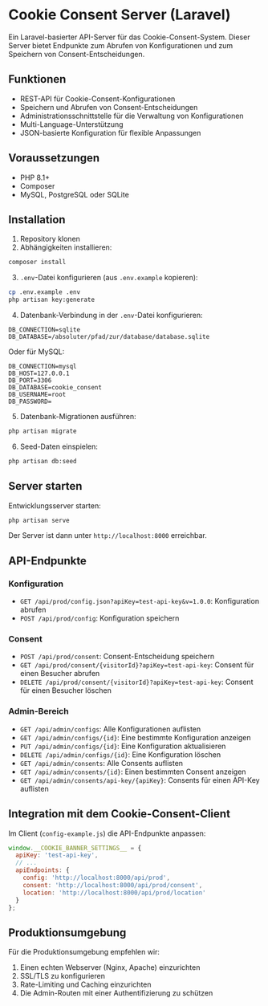 # Cookie Consent Server (Laravel)

Ein Laravel-basierter API-Server für das Cookie-Consent-System. Dieser Server bietet Endpunkte zum Abrufen von Konfigurationen und zum Speichern von Consent-Entscheidungen.

## Funktionen

- REST-API für Cookie-Consent-Konfigurationen
- Speichern und Abrufen von Consent-Entscheidungen
- Administrationsschnittstelle für die Verwaltung von Konfigurationen
- Multi-Language-Unterstützung
- JSON-basierte Konfiguration für flexible Anpassungen

## Voraussetzungen

- PHP 8.1+
- Composer
- MySQL, PostgreSQL oder SQLite

## Installation

1. Repository klonen
2. Abhängigkeiten installieren:

```bash
composer install
```

3. `.env`-Datei konfigurieren (aus `.env.example` kopieren):

```bash
cp .env.example .env
php artisan key:generate
```

4. Datenbank-Verbindung in der `.env`-Datei konfigurieren:

```
DB_CONNECTION=sqlite
DB_DATABASE=/absoluter/pfad/zur/database/database.sqlite
```

Oder für MySQL:

```
DB_CONNECTION=mysql
DB_HOST=127.0.0.1
DB_PORT=3306
DB_DATABASE=cookie_consent
DB_USERNAME=root
DB_PASSWORD=
```

5. Datenbank-Migrationen ausführen:

```bash
php artisan migrate
```

6. Seed-Daten einspielen:

```bash
php artisan db:seed
```

## Server starten

Entwicklungsserver starten:

```bash
php artisan serve
```

Der Server ist dann unter `http://localhost:8000` erreichbar.

## API-Endpunkte

### Konfiguration

- `GET /api/prod/config.json?apiKey=test-api-key&v=1.0.0`: Konfiguration abrufen
- `POST /api/prod/config`: Konfiguration speichern

### Consent

- `POST /api/prod/consent`: Consent-Entscheidung speichern
- `GET /api/prod/consent/{visitorId}?apiKey=test-api-key`: Consent für einen Besucher abrufen
- `DELETE /api/prod/consent/{visitorId}?apiKey=test-api-key`: Consent für einen Besucher löschen

### Admin-Bereich

- `GET /api/admin/configs`: Alle Konfigurationen auflisten
- `GET /api/admin/configs/{id}`: Eine bestimmte Konfiguration anzeigen
- `PUT /api/admin/configs/{id}`: Eine Konfiguration aktualisieren
- `DELETE /api/admin/configs/{id}`: Eine Konfiguration löschen
- `GET /api/admin/consents`: Alle Consents auflisten
- `GET /api/admin/consents/{id}`: Einen bestimmten Consent anzeigen
- `GET /api/admin/consents/api-key/{apiKey}`: Consents für einen API-Key auflisten

## Integration mit dem Cookie-Consent-Client

Im Client (`config-example.js`) die API-Endpunkte anpassen:

```javascript
window.__COOKIE_BANNER_SETTINGS__ = {
  apiKey: 'test-api-key',
  // ...
  apiEndpoints: {
    config: 'http://localhost:8000/api/prod',
    consent: 'http://localhost:8000/api/prod/consent',
    location: 'http://localhost:8000/api/prod/location'
  }
};
```

## Produktionsumgebung

Für die Produktionsumgebung empfehlen wir:

1. Einen echten Webserver (Nginx, Apache) einzurichten
2. SSL/TLS zu konfigurieren
3. Rate-Limiting und Caching einzurichten
4. Die Admin-Routen mit einer Authentifizierung zu schützen
